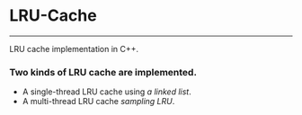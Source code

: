 # LRU-Cache
---------------
LRU cache implementation in C++.

### Two kinds of LRU cache are implemented.
+ A single-thread LRU cache using _a linked list_.
+ A multi-thread LRU cache _sampling LRU_.
